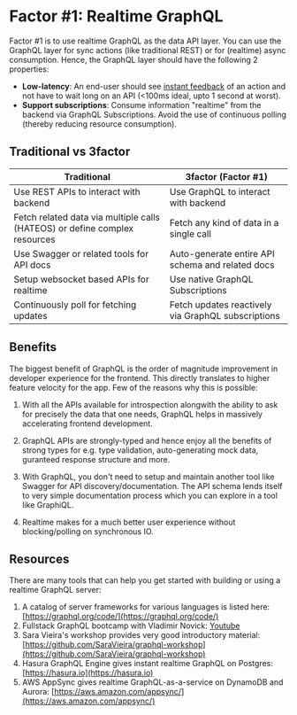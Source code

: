 # Factor #1: Realtime GraphQL

Factor #1 is to use realtime GraphQL as the data API layer. You can use the GraphQL layer for sync actions (like traditional REST) or for (realtime) async consumption. Hence, the GraphQL layer should have the following 2 properties:

- **Low-latency**: An end-user should see [instant
  feedback](https://stackoverflow.com/a/164290/3364697) of an action and not
  have to wait long on an API (<100ms ideal, upto 1 second at worst).
- **Support subscriptions**: Consume information "realtime" from the backend via GraphQL Subscriptions.
  Avoid the use of continuous polling (thereby reducing resource consumption).

## Traditional vs 3factor

| Traditional                                                                | 3factor (Factor #1)                                |
| -------------                                                              | -------------                                      |
| Use REST APIs to interact with backend                                     | Use GraphQL to interact with backend               |
| Fetch related data via multiple calls (HATEOS) or define complex resources | Fetch any kind of data in a single call            |
| Use Swagger or related tools for API docs                                  | Auto-generate entire API schema and related docs   |
| Setup websocket based APIs for realtime                                    | Use native GraphQL Subscriptions                   |
| Continuously poll for fetching updates                                     | Fetch updates reactively via GraphQL subscriptions |

## Benefits

The biggest benefit of GraphQL is the order of magnitude improvement in developer experience for the frontend. This directly translates to higher feature velocity for the app. Few of the reasons why this is possible:

1. With all the APIs available for introspection alongwith the ability to ask for precisely the data that one needs, GraphQL helps in massively accelerating frontend development.

2. GraphQL APIs are strongly-typed and hence enjoy all the benefits of strong types for e.g. type validation, auto-generating mock data, guranteed response structure and more.

3. With GraphQL, you don't need to setup and maintain another tool like Swagger for API discovery/documentation. The API schema lends itself to very simple documentation process which you can explore in a tool like GraphiQL.

4. Realtime makes for a much better user experience without blocking/polling on synchronous IO.

## Resources

There are many tools that can help you get started with building or using a realtime GraphQL server:

1. A catalog of server frameworks for various languages is listed here: [https://graphql.org/code/](https://graphql.org/code/)
2. Fullstack GraphQL bootcamp with Vladimir Novick: [Youtube](https://www.youtube.com/playlist?list=PL28aKhmSneX86qqmzVNjwYJ1OZORPFxAr)
3. Sara Vieira's workshop provides very good introductory material: [https://github.com/SaraVieira/graphql-workshop](https://github.com/SaraVieira/graphql-workshop)
4. Hasura GraphQL Engine gives instant realtime GraphQL on Postgres: [https://hasura.io](https://hasura.io)
5. AWS AppSync gives realtime GraphQL-as-a-service on DynamoDB and Aurora: [https://aws.amazon.com/appsync/](https://aws.amazon.com/appsync/)
